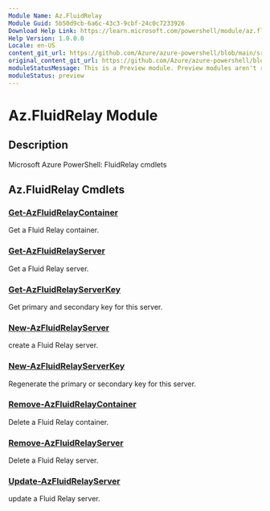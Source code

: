 ```yaml
---
Module Name: Az.FluidRelay
Module Guid: 5b50d9cb-6a6c-43c3-9cbf-24c0c7233926
Download Help Link: https://learn.microsoft.com/powershell/module/az.fluidrelay
Help Version: 1.0.0.0
Locale: en-US
content_git_url: https://github.com/Azure/azure-powershell/blob/main/src/FluidRelay/FluidRelay/help/Az.FluidRelay.md
original_content_git_url: https://github.com/Azure/azure-powershell/blob/main/src/FluidRelay/FluidRelay/help/Az.FluidRelay.md
moduleStatusMessage: This is a Preview module. Preview modules aren't recommended for use in production environments. For more information, see https://aka.ms/azps-refstatus.
moduleStatus: preview
---
```

# Az.FluidRelay Module
## Description
Microsoft Azure PowerShell: FluidRelay cmdlets

## Az.FluidRelay Cmdlets
### [Get-AzFluidRelayContainer](Get-AzFluidRelayContainer.md)
Get a Fluid Relay container.

### [Get-AzFluidRelayServer](Get-AzFluidRelayServer.md)
Get a Fluid Relay server.

### [Get-AzFluidRelayServerKey](Get-AzFluidRelayServerKey.md)
Get primary and secondary key for this server.

### [New-AzFluidRelayServer](New-AzFluidRelayServer.md)
create a Fluid Relay server.

### [New-AzFluidRelayServerKey](New-AzFluidRelayServerKey.md)
Regenerate the primary or secondary key for this server.

### [Remove-AzFluidRelayContainer](Remove-AzFluidRelayContainer.md)
Delete a Fluid Relay container.

### [Remove-AzFluidRelayServer](Remove-AzFluidRelayServer.md)
Delete a Fluid Relay server.

### [Update-AzFluidRelayServer](Update-AzFluidRelayServer.md)
update a Fluid Relay server.


